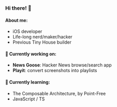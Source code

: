 ### Hi there! 👋

#### About me:
- iOS developer
- Life-long nerd/maker/hacker
- Previous Tiny House builder

#### 🔭 Currently working on:
- **News Goose**: Hacker News browse/search app
- **Playit**: convert screenshots into playlists

#### 🌱 Currently learning:
- The Composable Architecture, by Point-Free
- JavaScript / TS

<!--
- 👯 I’m looking to collaborate on ...
- 🤔 I’m looking for help with ...
- 💬 Ask me about ...
- 📫 How to reach me: ...
- 😄 Pronouns: ...
- ⚡ Fun fact: ...

✨ _special_ ✨

-->
